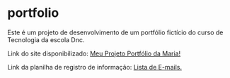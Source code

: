 # portfolio
Este é um projeto de desenvolvimento de um portfólio fictício do curso de Tecnologia da escola Dnc.
<p>Link do site disponibilizado: <a target="_blank" href="https://portfolio-maria-dnc.netlify.app/">Meu Projeto Portfólio da Maria!</a></p>
<p>Link da planilha de registro de informação: <a target="_blank" href="https://formspree.io/forms/xbjvgaze/submissions">Lista de E-mails.</a></p>
